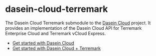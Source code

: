 dasein-cloud-terremark
=======================

The Dasein Cloud Terremark submodule to the [Dasein Cloud](https://github.com/greese/dasein-cloud) project. It provides
an implementation of the Dasein Cloud API for Terremark Enterprise Cloud and  Terremark vCloud Express.

* [Get started with Dasein Cloud](https://github.com/dasein-cloud)
* [Get started with Dasein Cloud + Terremark](https://github.com/greese/dasein-cloud-terremark/wiki)
